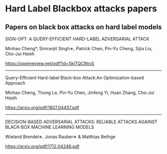 # Hard Label Blackbox attacks papers
Papers on black box attacks on hard label models
---
SIGN-OPT: A QUERY-EFFICIENT HARD-LABEL ADVERSARIAL ATTACK

Minhao Cheng*, Simranjit Singh∗, Patrick Chen, Pin-Yu Cheng, Sijia Liu, Cho-Jui Hsieh

https://openreview.net/pdf?id=SklTQCNtvS

---
Query-Efficient Hard-label Black-box Attack:An Optimization-based Approach

Minhao Cheng, Thong Le, Pin-Yu Chen, Jinfeng Yi, Huan Zhang, Cho-Jui Hsieh

https://arxiv.org/pdf/1807.04457.pdf

---

DECISION-BASED ADVERSARIAL ATTACKS: RELIABLE ATTACKS AGAINST BLACK-BOX MACHINE LEARNING MODELS

Wieland Brendel∗, Jonas Rauber∗ & Matthias Bethge 

https://arxiv.org/pdf/1712.04248.pdf

